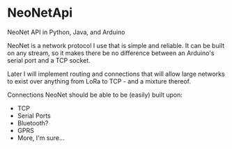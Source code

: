 # NeoNetApi
NeoNet API in Python, Java, and Arduino

NeoNet is a network protocol I use that is simple and reliable.  It can be built on any stream, so it makes there be no
difference between an Arduino's serial port and a TCP socket.

Later I will implement routing and connections that will allow large networks to exist over anything from LoRa to TCP - and
a mixture thereof.

Connections NeoNet should be able to be (easily) built upon:
 * TCP
 * Serial Ports
 * Bluetooth?
 * GPRS
 * More, I'm sure...
